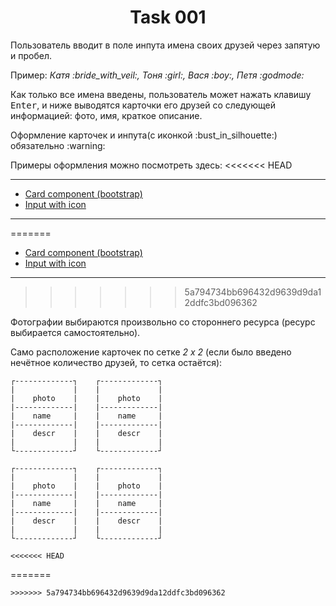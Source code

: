 <p align="center">
  <h1 align="center">Task 001</h1>
</p>

<p>Пользователь вводит в поле инпута имена своих друзей через запятую и пробел.</p>
<p>Пример:
    <i>Катя :bride_with_veil:, Тоня :girl:, Вася :boy:, Петя :godmode:</i>
</p>

<p>Как только все имена введены, пользователь может нажать клавишу <kbd>Enter</kbd>, и ниже выводятся карточки его друзей со следующей информацией: фото, имя, краткое описание.</p>

<p>Оформление карточек и инпута(с иконкой :bust_in_silhouette:) обязательно :warning:</p>

Примеры оформления можно посмотреть здесь:
<<<<<<< HEAD

***

 - <a href="https://getbootstrap.com/docs/4.1/components/card/">Card component (bootstrap)</a>
 - <a href="http://stackoverflow.com/question/18838964/add-bootstrap-glyphicon-to-input-box">Input with icon</a>

***

=======
 - <a href="https://getbootstrap.com/docs/4.1/components/card/">Card component (bootstrap)</a>
 - <a href="https://stackoverflow.com/questions/18838964/add-bootstrap-glyphicon-to-input-box">Input with icon</a>
***
>>>>>>> 5a794734bb696432d9639d9da12ddfc3bd096362
 <p>Фотографии выбираются произвольно со стороннего ресурса (ресурс выбирается самостоятельно).</p>

Само расположение карточек по сетке _2 х 2_ (если было введено нечётное количество друзей, то сетка остаётся):


```
┌-------------┐    ┌-------------┐
|             |    |             |
|    photo    |    |    photo    |
|-------------|    |-------------|
|    name     |    |    name     |
|-------------|    |-------------|
|    descr    |    |    descr    |
|             |    |             |
└-------------┘    └-------------┘

┌-------------┐    ┌-------------┐
|             |    |             |
|    photo    |    |    photo    |
|-------------|    |-------------|
|    name     |    |    name     |
|-------------|    |-------------|
|    descr    |    |    descr    |
|             |    |             |
└-------------┘    └-------------┘

<<<<<<< HEAD
```
=======
```
>>>>>>> 5a794734bb696432d9639d9da12ddfc3bd096362
